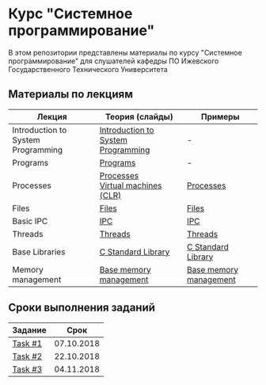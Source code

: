 # Курс "Системное программирование"
В этом репозитории представлены материалы по курсу 
"Системное программирование" для слушателей кафедры ПО 
Ижевского Государственного Технического Университета

## Материалы по лекциям 

|Лекция|Теория (слайды)|Примеры|
|---|---|---|
|Introduction to System Programming|[Introduction to System Programming](/Slides/01_Introduction_to_System_Programming.pptx?raw=true)|-|
|Programs|[Programs](/Slides/02_Programs.pptx?raw=true)|-|
|Processes|[Processes](/Slides/03_1_Processes.pptx?raw=true)<br>[Virtual machines (CLR)](/Slides/03_2_Virtual_machines_(CLR).pptx?raw=true)|[Processes](/Samples/03_Processes)|
|Files|[Files](/Slides/04_Files.pptx?raw=true)|[Files](/Samples/04_Files)|
|Basic IPC|[IPC](/Slides/05_Basic_IPC.pptx?raw=true)|[IPC](/Samples/05_IPC)|
|Threads|[Threads](/Slides/06_Threads.pptx?raw=true)|[Threads](/Samples/06_Threads)|
|Base Libraries|[C Standard Library](/Slides/07_Base_Libraries.pptx?raw=true)|[C Standard Library](/Samples/07_BaseLibraries)|
|Memory management|[Base memory management](/Slides/08_Base_memory_management.pptx?raw=true)|[Base memory management](/Samples/08_Base_memory_management)

## Сроки выполнения заданий

|Задание|Срок|
|---|---|
|[Task #1](/Tasks/Task1.md)|07.10.2018|
|[Task #2](/Tasks/Task2.md)|22.10.2018|
|[Task #3](/Tasks/Task3.md)|04.11.2018|

